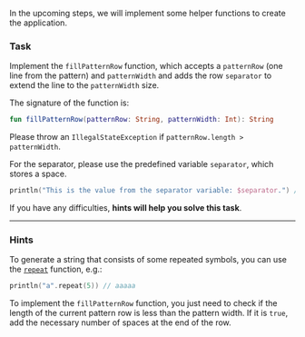 In the upcoming steps, we will implement some helper functions to create the application.

### Task

Implement the `fillPatternRow` function, which accepts a `patternRow` (one line from the pattern) and `patternWidth`
and adds the row `separator` to extend the line to the `patternWidth` size.

<div class="hint" title="Click me to see the new signature of the getPatternHeight function">

The signature of the function is:
```kotlin
fun fillPatternRow(patternRow: String, patternWidth: Int): String
```
</div>

Please throw an `IllegalStateException` if `patternRow.length > patternWidth`.

For the separator, please use the predefined variable `separator`, which stores a space.
```kotlin
println("This is the value from the separator variable: $separator.") // This is the value from the separator variable:  .
```

If you have any difficulties, **hints will help you solve this task**.

----

### Hints

<div class="hint" title="Click me to see details about the `repeat` built-in function">

To generate a string that consists of some repeated symbols, you can use the <a href="https://kotlinlang.org/api/latest/jvm/stdlib/kotlin.text/repeat.html"><code>repeat</code></a> function, e.g.:
  ```kotlin
  println("a".repeat(5)) // aaaaa
  ```
</div>

<div class="hint" title="Click me to learn the main idea of the `fillPatternRow` function">

To implement the `fillPatternRow` function, you just need to check 
if the length of the current pattern row is less than the pattern width. 
If it is `true`, add the necessary number of spaces at the end of the row.
</div>
